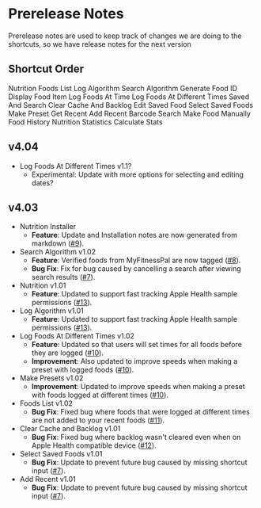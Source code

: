 # Prerelease Notes
Prerelease notes are used to keep track of changes we are doing to the shortcuts, so we have release notes for the next version

## Shortcut Order
Nutrition
Foods List
Log Algorithm
Search Algorithm
Generate Food ID
Display Food Item
Log Foods At Time
Log Foods At Different Times
Saved And Search
Clear Cache And Backlog
Edit Saved Food
Select Saved Foods
Make Preset
Get Recent
Add Recent
Barcode Search
Make Food Manually
Food History
Nutrition Statistics
Calculate Stats

## v4.04
- Log Foods At Different Times v1.1?
	- Experimental: Update with more options for selecting and editing dates?

## v4.03
- Nutrition Installer
	- **Feature**: Update and Installation notes are now generated from markdown ([#9](https://github.com/iffy-pi/apple-shortcuts/issues/9)).
- Search Algorithm v1.02
	- **Feature**: Verified foods from MyFitnessPal are now tagged ([#8](https://github.com/iffy-pi/apple-shortcuts/issues/8)).
	- **Bug Fix**: Fix for bug caused by cancelling a search after viewing search results ([#7](https://github.com/iffy-pi/apple-shortcuts/issues/7)).
- Nutrition v1.01
	- **Feature**: Updated to support fast tracking Apple Health sample permissions ([#13](https://github.com/iffy-pi/apple-shortcuts/issues/13)).
- Log Algorithm v1.01
	- **Feature**: Updated to support fast tracking Apple Health sample permissions ([#13](https://github.com/iffy-pi/apple-shortcuts/issues/13)).
- Log Foods At Different Times v1.02
	- **Feature**: Updated so that users will set times for all foods before they are logged ([#10](https://github.com/iffy-pi/apple-shortcuts/issues/10)).
	- **Improvement**: Also updated to improve speeds when making a preset with logged foods ([#10](https://github.com/iffy-pi/apple-shortcuts/issues/10)).
- Make Presets v1.02
	- **Improvement**: Updated to improve speeds when making a preset with foods logged at different times ([#10](https://github.com/iffy-pi/apple-shortcuts/issues/10)).
- Foods List v1.02
	- **Bug Fix**: Fixed bug where foods that were logged at different times are not added to your recent foods ([#11](https://github.com/iffy-pi/apple-shortcuts/issues/11)).
- Clear Cache and Backlog v1.01
	- **Bug Fix**: Fixed bug where backlog wasn't cleared even when on Apple Health compatible device ([#12](https://github.com/iffy-pi/apple-shortcuts/issues/12)).
- Select Saved Foods v1.01
	- **Bug Fix**: Update to prevent future bug caused by missing shortcut input ([#7](https://github.com/iffy-pi/apple-shortcuts/issues/7)).
- Add Recent v1.01
	- **Bug Fix**: Update to prevent future bug caused by missing shortcut input ([#7](https://github.com/iffy-pi/apple-shortcuts/issues/7)).